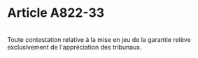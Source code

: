 # Article A822-33

<p><br/>Toute contestation relative à la mise en jeu de la garantie relève exclusivement de l'appréciation des tribunaux.</p>